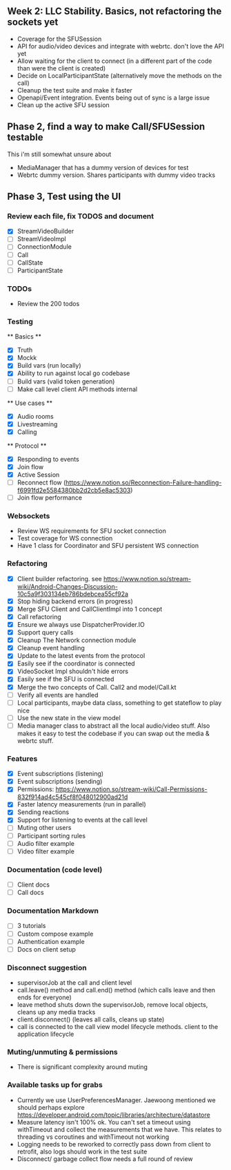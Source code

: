 
## Week 2: LLC Stability. Basics, not refactoring the sockets yet

- Coverage for the SFUSession
- API for audio/video devices and integrate with webrtc. don't love the API yet
- Allow waiting for the client to connect (in a different part of the code than were the client is created)
- Decide on LocalParticipantState (alternatively move the methods on the call)
- Cleanup the test suite and make it faster
- Openapi/Event integration. Events being out of sync is a large issue
- Clean up the active SFU session


## Phase 2, find a way to make Call/SFUSession testable

This i'm still somewhat unsure about

- MediaManager that has a dummy version of devices for test
- Webrtc dummy version. Shares participants with dummy video tracks

## Phase 3, Test using the UI




### Review each file, fix TODOS and document

- [X] StreamVideoBuilder
- [ ] StreamVideoImpl
- [ ] ConnectionModule
- [ ] Call
- [ ] CallState
- [ ] ParticipantState

### TODOs

- Review the 200 todos

### Testing

** Basics **
- [X] Truth
- [X] Mockk
- [X] Build vars (run locally)
- [X] Ability to run against local go codebase
- [ ] Build vars (valid token generation)
- [ ] Make call level client API methods internal

** Use cases **

- [X] Audio rooms
- [X] Livestreaming
- [X] Calling

** Protocol **

- [X] Responding to events
- [X] Join flow
- [X] Active Session
- [ ] Reconnect flow (https://www.notion.so/Reconnection-Failure-handling-f6991fd2e5584380bb2d2cb5e8ac5303)
- [ ] Join flow performance

### Websockets

- Review WS requirements for SFU socket connection
- Test coverage for WS connection
- Have 1 class for Coordinator and SFU persistent WS connection

### Refactoring

- [X] Client builder refactoring. see https://www.notion.so/stream-wiki/Android-Changes-Discussion-10c5a9f303134eb786bdebcea55cf92a
- [X] Stop hiding backend errors (in progress)
- [X] Merge SFU Client and CallClientImpl into 1 concept
- [X] Call refactoring
- [X] Ensure we always use DispatcherProvider.IO
- [X] Support query calls
- [X] Cleanup The Network connection module
- [X] Cleanup event handling
- [X] Update to the latest events from the protocol
- [X] Easily see if the coordinator is connected
- [X] VideoSocket Impl shouldn't hide errors
- [X] Easily see if the SFU is connected
- [X] Merge the two concepts of Call. Call2 and model/Call.kt
- [ ] Verify all events are handled
- [ ] Local participants, maybe data class, something to get stateflow to play nice
- [ ] Use the new state in the view model
- [ ] Media manager class to abstract all the local audio/video stuff. Also makes it easy to test the codebase if you can swap out the media & webrtc stuff.

### Features

- [X] Event subscriptions (listening)
- [X] Event subscriptions (sending)
- [X] Permissions: https://www.notion.so/stream-wiki/Call-Permissions-832f914ad4c545cf8f048012900ad21d
- [X] Faster latency measurements (run in parallel)
- [X] Sending reactions
- [X] Support for listening to events at the call level
- [ ] Muting other users
- [ ] Participant sorting rules
- [ ] Audio filter example
- [ ] Video filter example

### Documentation (code level)

- [ ] Client docs
- [ ] Call docs

### Documentation Markdown

- [ ] 3 tutorials
- [ ] Custom compose example
- [ ] Authentication example
- [ ] Docs on client setup

### Disconnect suggestion

- supervisorJob at the call and client level
- call.leave() method and call.end() method (which calls leave and then ends for everyone)
- leave method shuts down the supervisorJob, remove local objects, cleans up any media tracks
- client.disconnect() (leaves all calls, cleans up state)
- call is connected to the call view model lifecycle methods. client to the application lifecycle

### Muting/unmuting & permissions

- There is significant complexity around muting

### Available tasks up for grabs

- Currently we use UserPreferencesManager. Jaewoong mentioned we should perhaps explore https://developer.android.com/topic/libraries/architecture/datastore
- Measure latency isn't 100% ok. You can't set a timeout using withTimeout and collect the measurements that we have. This relates to threading vs coroutines and withTimeout not working
- Logging needs to be reworked to correctly pass down from client to retrofit, also logs should work in the test suite
- Disconnect/ garbage collect flow needs a full round of review